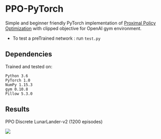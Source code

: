 # PPO-PyTorch
Simple and beginner friendly PyTorch implementation of [Proximal Policy Optimization](https://arxiv.org/abs/1707.06347) with clipped objective for OpenAI gym environment.

- To test a preTrained network : run `test.py`

## Dependencies
Trained and tested on:
```
Python 3.6
PyTorch 1.0
NumPy 1.15.3
gym 0.10.8
Pillow 5.3.0
```

## Results

PPO Discrete LunarLander-v2 (1200 episodes)

![](https://github.com/nikhilbarhate99/PPO-PyTorch/blob/master/gif/PPO_LunarLander-v2.gif) 
